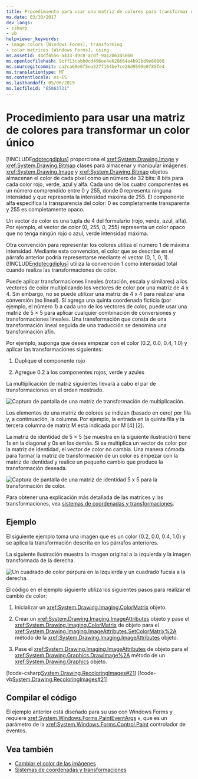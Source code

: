 ```yaml
---
title: Procedimiento para usar una matriz de colores para transformar un color único
ms.date: 03/30/2017
dev_langs:
- csharp
- vb
helpviewer_keywords:
- image colors [Windows Forms], transforming
- color matrices [Windows Forms], using
ms.assetid: 44df4556-a433-49c0-ac0f-9a12063a5860
ms.openlocfilehash: 9cff13cabb0cd496ee4e628664e4b92bd9e60808
ms.sourcegitcommit: ca2ca60e6f5ea327f164be7ce26d9599e0f85fe4
ms.translationtype: MT
ms.contentlocale: es-ES
ms.lasthandoff: 05/06/2019
ms.locfileid: "65063721"
---
```

# <a name="how-to-use-a-color-matrix-to-transform-a-single-color"></a>Procedimiento para usar una matriz de colores para transformar un color único
[!INCLUDE[ndptecgdiplus](../../../../includes/ndptecgdiplus-md.md)] proporciona el <xref:System.Drawing.Image> y <xref:System.Drawing.Bitmap> clases para almacenar y manipular imágenes. <xref:System.Drawing.Image> y <xref:System.Drawing.Bitmap> objetos almacenan el color de cada píxel como un número de 32 bits: 8 bits para cada color rojo, verde, azul y alfa. Cada uno de los cuatro componentes es un número comprendido entre 0 y 255, donde 0 representa ninguna intensidad y que representa la intensidad máxima de 255. El componente alfa especifica la transparencia del color: 0 es completamente transparente y 255 es completamente opaco.  
  
 Un vector de color es una tupla de 4 del formulario (rojo, verde, azul, alfa). Por ejemplo, el vector de color (0, 255, 0, 255) representa un color opaco que no tenga ningún rojo o azul, verde intensidad máxima.  
  
 Otra convención para representar los colores utiliza el número 1 de máxima intensidad. Mediante esta convención, el color que se describe en el párrafo anterior podría representarse mediante el vector (0, 1, 0, 1). [!INCLUDE[ndptecgdiplus](../../../../includes/ndptecgdiplus-md.md)] utiliza la convención 1 como intensidad total cuando realiza las transformaciones de color.  
  
 Puede aplicar transformaciones lineales (rotación, escala y similares) a los vectores de color multiplicando los vectores de color por una matriz de 4 x 4. Sin embargo, no se puede utilizar una matriz de 4 x 4 para realizar una conversión (no lineal). Si agrega una quinta coordenada ficticia (por ejemplo, el número 1) a cada uno de los vectores de color, puede usar una matriz de 5 × 5 para aplicar cualquier combinación de conversiones y transformaciones lineales. Una transformación que consta de una transformación lineal seguida de una traducción se denomina una transformación afín.  
  
 Por ejemplo, suponga que desea empezar con el color (0.2, 0.0, 0.4, 1.0) y aplicar las transformaciones siguientes:  
  
1. Duplique el componente rojo  
  
2. Agregue 0.2 a los componentes rojos, verde y azules  
  
 La multiplicación de matriz siguientes llevará a cabo el par de transformaciones en el orden mostrado.  
  
 ![Captura de pantalla de una matriz de transformación de multiplicación.](./media/how-to-use-a-color-matrix-to-transform-a-single-color/multiplication-color-matrix.gif)
  
 Los elementos de una matriz de colores se indizan (basado en cero) por fila y, a continuación, la columna. Por ejemplo, la entrada en la quinta fila y la tercera columna de matriz M está indicada por M [4] [2].  
  
 La matriz de identidad de 5 × 5 (se muestra en la siguiente ilustración) tiene 1s en la diagonal y 0s en los demás. Si se multiplica un vector de color por la matriz de identidad, el vector de color no cambia. Una manera cómoda para formar la matriz de transformación de un color es empezar con la matriz de identidad y realice un pequeño cambio que produce la transformación deseada.  
  
 ![Captura de pantalla de una matriz de identidad 5 x 5 para la transformación de color.](./media/how-to-use-a-color-matrix-to-transform-a-single-color/5x5-identity-matrix-color-transformation.gif)  
  
 Para obtener una explicación más detallada de las matrices y las transformaciones, vea [sistemas de coordenadas y transformaciones](coordinate-systems-and-transformations.md).  
  
## <a name="example"></a>Ejemplo  
 El siguiente ejemplo toma una imagen que es un color (0.2, 0.0, 0.4, 1.0) y se aplica la transformación descrita en los párrafos anteriores.  
  
 La siguiente ilustración muestra la imagen original a la izquierda y la imagen transformada de la derecha.  
  
 ![Un cuadrado de color púrpura en la izquierda y un cuadrado fucsia a la derecha.](./media/how-to-use-a-color-matrix-to-transform-a-single-color/color-transformation.png)  
  
 El código en el ejemplo siguiente utiliza los siguientes pasos para realizar el cambio de color:  
  
1. Inicializar un <xref:System.Drawing.Imaging.ColorMatrix> objeto.  
  
2. Crear un <xref:System.Drawing.Imaging.ImageAttributes> objeto y pase el <xref:System.Drawing.Imaging.ColorMatrix> de objeto para el <xref:System.Drawing.Imaging.ImageAttributes.SetColorMatrix%2A> método de la <xref:System.Drawing.Imaging.ImageAttributes> objeto.  
  
3. Pase el <xref:System.Drawing.Imaging.ImageAttributes> de objeto para el <xref:System.Drawing.Graphics.DrawImage%2A> método de un <xref:System.Drawing.Graphics> objeto.  
  
 [!code-csharp[System.Drawing.RecoloringImages#21](~/samples/snippets/csharp/VS_Snippets_Winforms/System.Drawing.RecoloringImages/CS/Class1.cs#21)]
 [!code-vb[System.Drawing.RecoloringImages#21](~/samples/snippets/visualbasic/VS_Snippets_Winforms/System.Drawing.RecoloringImages/VB/Class1.vb#21)]  
  
## <a name="compiling-the-code"></a>Compilar el código  
 El ejemplo anterior está diseñado para su uso con Windows Forms y requiere <xref:System.Windows.Forms.PaintEventArgs> `e`, que es un parámetro de la <xref:System.Windows.Forms.Control.Paint> controlador de eventos.  
  
## <a name="see-also"></a>Vea también

- [Cambiar el color de las imágenes](recoloring-images.md)
- [Sistemas de coordenadas y transformaciones](coordinate-systems-and-transformations.md)
